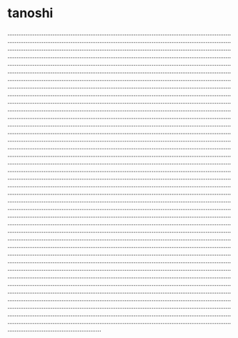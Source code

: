 # tanoshi

........................................................................................................................................................................................................................................................................................................................................................................................................................................................................................................................................................................................................................................................................................................................................................................................................................................................................................................................................................................................................................................................................................................................................................................................................................................................................................................................................................................................................................................................................................................................................................................................................................................................................................................................................................................................................................................................................................................................................................................................................................................................................................................................................................................................................................................................................................................................................................................................................................................................................................................................................................................................................................................................................................................................................................................................................................................................................................................................................................................................................................................................................................................................................................................................................................................................................................................................................................................................................................................................................................................................................................................................................................................................................................................................................................................................................................................................................................................................................................................................................................................................................................................................................................................................................................................................................................................................................................................................................................................................................................................................................................................................................................................................................................................................................................................................................................................................................................................................................................................................................................................................................................